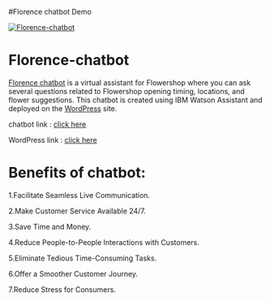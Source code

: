 #Florence chatbot Demo

[![Florence-chatbot](http://img.youtube.com/vi/YC2Q-CcnBaY/0.jpg)](https://www.youtube.com/watch?v=YC2Q-CcnBaY)


# Florence-chatbot

[Florence chatbot](https://web-chat.global.assistant.watson.cloud.ibm.com/preview.html?region=eu-de&integrationID=782a2d15-591e-43bd-b7ba-8bc8910f12f6&serviceInstanceID=eac75aa1-aaed-408a-b7c3-e0f05ee6a320) is a virtual assistant for Flowershop where you can ask several questions related to 
Flowershop opening timing, locations, and flower suggestions. This chatbot is created using IBM Watson 
Assistant and deployed on the [WordPress](https://naveenkumarj.intelaedu.com/) site.

chatbot link : [click here](https://web-chat.global.assistant.watson.cloud.ibm.com/preview.html?region=eu-de&integrationID=782a2d15-591e-43bd-b7ba-8bc8910f12f6&serviceInstanceID=eac75aa1-aaed-408a-b7c3-e0f05ee6a320)

WordPress link : [click here](https://naveenkumarj.intelaedu.com/)

# Benefits of chatbot:

1.Facilitate Seamless Live Communication.

2.Make Customer Service Available 24/7.

3.Save Time and Money.

4.Reduce People-to-People Interactions with Customers.

5.Eliminate Tedious Time-Consuming Tasks.

6.Offer a Smoother Customer Journey.

7.Reduce Stress for Consumers.
